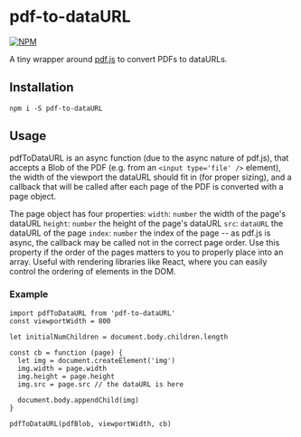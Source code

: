 # pdf-to-dataURL

[![NPM](https://nodei.co/npm/pdf-to-dataURL.png)](https://npmjs.org/package/pdf-to-dataURL)

A tiny wrapper around [pdf.js](https://github.com/mozilla/pdf.js) to convert
PDFs to dataURLs.

## Installation

`npm i -S pdf-to-dataURL`

## Usage

pdfToDataURL is an async function (due to the async nature of pdf.js), that
accepts a Blob of the PDF (e.g. from an `<input type='file' />` element), the
width of the viewport the dataURL should fit in (for proper sizing), and a
callback that will be called after each page of the PDF is converted with a
page object.

The page object has four properties:
`width`: `number` the width of the page's dataURL
`height`: `number` the height of the page's dataURL
`src`: `dataURL` the dataURL of the page
`index`: `number` the index of the page -- as pdf.js is async, the callback may
  be called not in the correct page order. Use this property if the order of
  the pages matters to you to properly place into an array.
  Useful with rendering libraries like React, where you can easily control the
  ordering of elements in the DOM.

### Example

```
import pdfToDataURL from 'pdf-to-dataURL'
const viewportWidth = 800

let initialNumChildren = document.body.children.length

const cb = function (page) {
  let img = document.createElement('img')
  img.width = page.width
  img.height = page.height
  img.src = page.src // the dataURL is here

  document.body.appendChild(img)
}

pdfToDataURL(pdfBlob, viewportWidth, cb)
```
